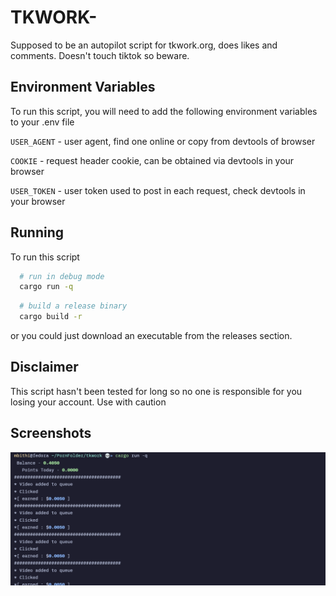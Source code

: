 
# TKWORK-

Supposed to be an autopilot script for tkwork.org, does likes and comments. Doesn't touch tiktok so beware.


## Environment Variables

To run this script, you will need to add the following environment variables to your .env file

`USER_AGENT` - user agent, find one online or copy from devtools of browser

`COOKIE` - request header cookie, can be obtained via devtools in your browser

`USER_TOKEN` - user token used to post in each request, check devtools in your browser


## Running

To run this script

```bash
  # run in debug mode
  cargo run -q
```

```bash
  # build a release binary
  cargo build -r
```

or you could just download an executable from the releases section.

## Disclaimer

This script hasn't been tested for long so no one is responsible for you losing your account. Use with caution


## Screenshots

![Screenshot](https://raw.githubusercontent.com/rotleaf/tkwork/master/screenshots/Screenshot_20240830_123952.png?token=GHSAT0AAAAAACWWH5NKHDYCTYG5RIKLERUIZWR63GA)
